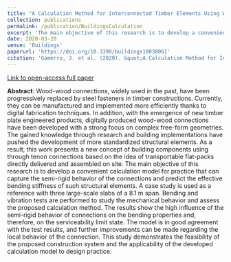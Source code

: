 ```yaml
---
title: "A Calculation Method for Interconnected Timber Elements Using Wood-Wood Connections"
collection: publications
permalink: /publication/BuildingsCalculation
excerpt: 'The main objective of this research is to develop a convenient calculation model for practice that can capture the semi-rigid behavior of the connections and predict the effective bending stiffness of standardized structural elements using through tenon connections.'
date: 2020-03-20
venue: 'Buildings'
paperurl: 'https://doi.org/10.3390/buildings10030061'
citation: 'Gamerro, J. et al. (2020). &quot;A Calculation Method for Interconnected Timber Elements Using Wood-Wood Connections.&quot; <i>Buildings</i>, 10, no. 3: 61.'
---
```

[Link to open-access full paper](https://doi.org/10.3390/buildings10030061)

**Abstract**: Wood-wood connections, widely used in the past, have been progressively replaced by steel fasteners in timber constructions. Currently, they can be manufactured and implemented more efficiently thanks to digital fabrication techniques. In addition, with the emergence of new timber plate engineered products, digitally produced wood-wood connections have been developed with a strong focus on complex free-form geometries. The gained knowledge through research and building implementations have pushed the development of more standardized structural elements. As a result, this work presents a new concept of building components using through tenon connections based on the idea of transportable flat-packs directly delivered and assembled on site. The main objective of this research is to develop a convenient calculation model for practice that can capture the semi-rigid behavior of the connections and predict the effective bending stiffness of such structural elements. A case study is used as a reference with three large-scale slabs of a 8.1 m span. Bending and vibration tests are performed to study the mechanical behavior and assess the proposed calculation method. The results show the high influence of the semi-rigid behavior of connections on the bending properties and, therefore, on the serviceability limit state. The model is in good agreement with the test results, and further improvements can be made regarding the local behavior of the connection. This study demonstrates the feasibility of the proposed construction system and the applicability of the developed calculation model to design practice.
